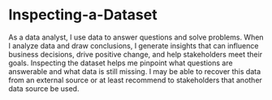 # Inspecting-a-Dataset
As a data analyst, I use data to answer questions and solve problems. When I analyze data and draw conclusions, I generate insights that can influence business decisions, drive positive change, and help stakeholders meet their goals.  Inspecting the dataset helps me pinpoint what questions are answerable and what data is still missing. I may be able to recover this data from an external source or at least recommend to stakeholders that another data source be used.
